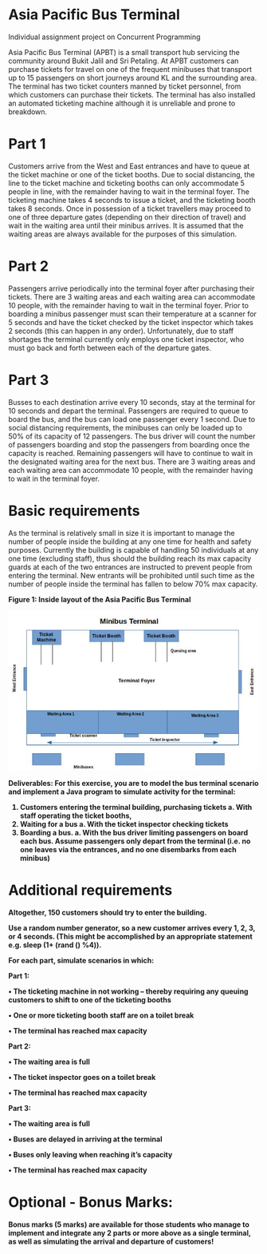 # **Asia Pacific Bus Terminal**
Individual assignment project on Concurrent Programming

Asia Pacific Bus Terminal (APBT) is a small transport hub servicing the community around Bukit
Jalil and Sri Petaling. At APBT customers can purchase tickets for travel on one of the frequent
minibuses that transport up to 15 passengers on short journeys around KL and the surrounding
area. The terminal has two ticket counters manned by ticket personnel, from which customers
can purchase their tickets. The terminal has also installed an automated ticketing machine
although it is unreliable and prone to breakdown.

# Part 1
Customers arrive from the West and East entrances and have to queue at the ticket machine
or one of the ticket booths. Due to social distancing, the line to the ticket machine and
ticketing booths can only accommodate 5 people in line, with the remainder having to wait in
the terminal foyer. The ticketing machine takes 4 seconds to issue a ticket, and the ticketing
booth takes 8 seconds. Once in possession of a ticket travellers may proceed to one of three
departure gates (depending on their direction of travel) and wait in the waiting area until their
minibus arrives. It is assumed that the waiting areas are always available for the purposes of
this simulation.

# Part 2

Passengers arrive periodically into the terminal foyer after purchasing their tickets. There are 3
waiting areas and each waiting area can accommodate 10 people, with the remainder having
to wait in the terminal foyer. Prior to boarding a minibus passenger must scan their
temperature at a scanner for 5 seconds and have the ticket checked by the ticket inspector
which takes 2 seconds (this can happen in any order). Unfortunately, due to staff shortages
the terminal currently only employs one ticket inspector, who must go back and forth between
each of the departure gates.

# Part 3
Busses to each destination arrive every 10 seconds, stay at the terminal for 10 seconds and
depart the terminal. Passengers are required to queue to board the bus, and the bus can load
one passenger every 1 second. Due to social distancing requirements, the minibuses can only
be loaded up to 50% of its capacity of 12 passengers. The bus driver will count the number of
passengers boarding and stop the passengers from boarding once the capacity is reached.
Remaining passengers will have to continue to wait in the designated waiting area for the next
bus. There are 3 waiting areas and each waiting area can accommodate 10 people, with the
remainder having to wait in the terminal foyer.

# Basic requirements

As the terminal is relatively small in size it is important to manage the number of people inside
the building at any one time for health and safety purposes. Currently the building is capable
of handling 50 individuals at any one time (excluding staff), thus should the building reach its
max capacity guards at each of the two entrances are instructed to prevent people from
entering the terminal. New entrants will be prohibited until such time as the number of
people inside the terminal has fallen to below 70% max capacity.

<b> Figure 1: Inside layout of the Asia Pacific Bus Terminal <b>

<img src="layout.jpg" alt="Inside layout of the Asia Pacific Bus Terminal"> </img>

Deliverables:
For this exercise, you are to model the bus terminal scenario and implement a Java program to
simulate activity for the terminal:
1. Customers entering the terminal building, purchasing tickets
a. With staff operating the ticket booths,
2. Waiting for a bus
a. With the ticket inspector checking tickets
3. Boarding a bus.
a. With the bus driver limiting passengers on board each bus.
Assume passengers only depart from the terminal (i.e. no one leaves via the entrances, and no
one disembarks from each minibus)

# Additional requirements

Altogether, 150 customers should try to enter the building.

Use a random number generator, so a new customer arrives every 1, 2, 3, or 4 seconds. (This
might be accomplished by an appropriate statement e.g. sleep (1+ (rand () %4)).

For each part, simulate scenarios in which:

Part 1: 

• The ticketing machine in not working – thereby requiring any queuing customers to
shift to one of the ticketing booths

• One or more ticketing booth staff are on a toilet break

• The terminal has reached max capacity

Part 2:

• The waiting area is full

• The ticket inspector goes on a toilet break

• The terminal has reached max capacity

Part 3:

• The waiting area is full

• Buses are delayed in arriving at the terminal

• Buses only leaving when reaching it’s capacity

• The terminal has reached max capacity

# Optional - Bonus Marks:

Bonus marks (5 marks) are available for those students who manage to implement and
integrate any 2 parts or more above as a single terminal, as well as simulating the arrival and
departure of customers!
